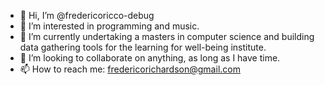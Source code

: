 - 👋 Hi, I’m @fredericoricco-debug
- 👀 I’m interested in programming and music.
- 🌱 I’m currently undertaking a masters in computer science and building data gathering tools for the learning for well-being institute.
- 💞️ I’m looking to collaborate on anything, as long as I have time.
- 📫 How to reach me: fredericorichardson@gmail.com 
